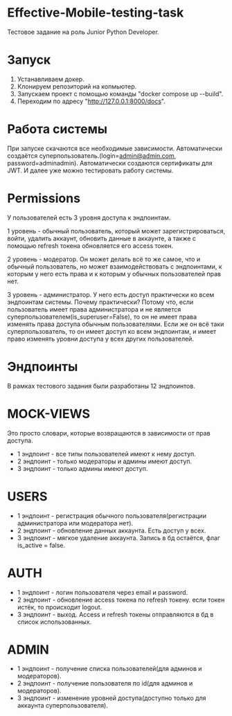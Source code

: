 # Effective-Mobile-testing-task
Тестовое задание на роль Junior Python Developer.

# Запуск
1. Устанавливаем докер.
2. Клонируем репозиторий на копмьютер.
3. Запускаем проект с помощью команды "docker compose up --build".
4. Переходим по адресу "http://127.0.0.1:8000/docs".

# Работа системы
При запуске скачаются все необходимые зависимости. 
Автоматически создаётся суперпользователь.(login=admin@admin.com, password=adminadmin).
Автоматически создаются сертификаты для JWT.
И далее уже можно тестировать работу системы. 

# Permissions
У пользователей есть  3 уровня доступа к эндпоинтам.

1 уровень - обычный пользователь, который может зарегистрироваться, войти, удалить аккаунт, обновить данные в аккаунте, а также с помощью refresh токена обновляется его access токен.

2 уровень - модератор. Он может делать всё то же самое, что и обычный пользователь, но может взаимодействовать с эндпоинтами, к которым у него есть права и к которым у обычных пользователей прав нет.

3 уровень - администратор. У него есть доступ практически ко всем эндпоинтам системы. Почему практически? Потому что, если пользователь имеет права администратора и не является суперпользователем(is_superuser=False), то он не имеет права изменять права доступа обычным пользователями. Если же он всё таки суперпользователь, то он имеет доступ ко всем эндпоинтам, и имеет право изменять уровни доступа у всех других пользователей.

# Эндпоинты

В рамках тестового задания были разработаны 12 эндпоинтов.

# MOCK-VIEWS
Это просто словари, которые возвращаются в зависимости от прав доступа.

- 1 эндпоинт - все типы пользователей имеют к нему доступ.
- 2 эндпоинт - только модераторы и админы имеют доступ.
- 3 эндпоинт - только админы имеют доступ.

# USERS

- 1 эндпоинт - регистрация обычного пользователя(регистрации администратора или модератора нет).
- 2 эндпоинт - обновление данных аккаунта. Есть доступ у всех.
- 3 эндпоинт - мягкое удаление аккаунта. Запись в бд остаётся, флаг is_active = false.

# AUTH

- 1 эндпоинт - логин пользователя через email и password.
- 2 эндпоинт - обновление access токена по refresh токену. если токен истёк, то происходит logout.
- 3 эндпоинт - выход. Access и refresh токены отправляются в бд в список использованных.

# ADMIN

- 1 эндпоинт - получение списка пользователей(для админов и модераторов).
- 2 эндпоинт - получение пользователя по id(для админов и модераторов).
- 3 эндпоинт - изменение уровней доступа(доступно только для аккаунта суперпользователя).
